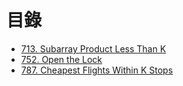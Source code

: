 # 目錄

- [713. Subarray Product Less Than K](./713.%20Subarray%20Product%20Less%20Than%20K.md)
- [752. Open the Lock](./752.%20Open%20the%20Lock.md)
- [787. Cheapest Flights Within K Stops](./787.%20Cheapest%20Flights%20Within%20K%20Stops.md)
